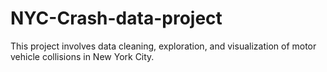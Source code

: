 # NYC-Crash-data-project
This project involves data cleaning, exploration, and visualization of motor vehicle collisions in New York City.
